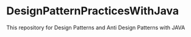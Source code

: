 # DesignPatternPracticesWithJava
This repository for Design Patterns and Anti Design Patterns with JAVA
